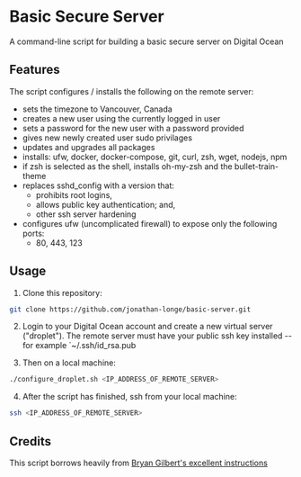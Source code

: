 # Basic Secure Server

A command-line script for building a basic secure server on Digital Ocean

## Features

The script configures / installs the following on the remote server:

  * sets the timezone to Vancouver, Canada
  * creates a new user using the currently logged in user
  * sets a password for the new user with a password provided
  * gives new newly created user sudo privilages
  * updates and upgrades all packages
  * installs: ufw, docker, docker-compose, git, curl, zsh, wget, nodejs, npm
  * if zsh is selected as the shell, installs oh-my-zsh and the bullet-train-theme
  * replaces sshd_config with a version that:
    * prohibits root logins,
    * allows public key authentication; and,
    * other ssh server hardening
  * configures ufw (uncomplicated firewall) to expose only the following ports:
    * 80, 443, 123

## Usage

1) Clone this repository:

 ```bash
 git clone https://github.com/jonathan-longe/basic-server.git
 ```

2) Login to your Digital Ocean account and create a new virtual server ("droplet").  The remote server must have your public ssh key installed -- for example `~/.ssh/id_rsa.pub

3) Then on a local machine:

```bash
./configure_droplet.sh <IP_ADDRESS_OF_REMOTE_SERVER>
```

4) After the script has finished, ssh from your local machine:
```bash
ssh <IP_ADDRESS_OF_REMOTE_SERVER>
```

## Credits

This script borrows heavily from [Bryan Gilbert's excellent instructions](https://github.com/bryan-gilbert/may14/)
